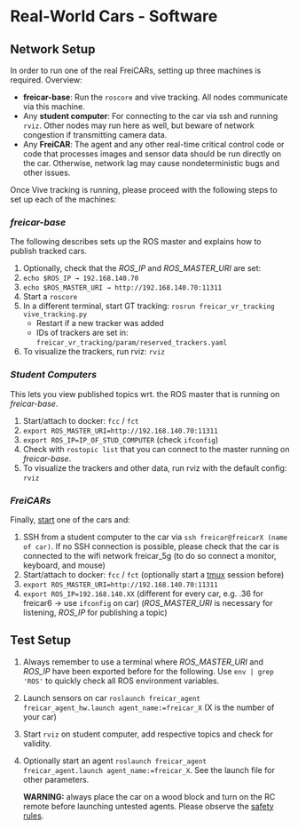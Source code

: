# Real-World Cars - Software

## Network Setup

In order to run one of the real FreiCARs, setting up three machines is required. Overview:

* **freicar-base**: Run the `roscore` and vive tracking. All nodes communicate via this machine.
* Any **student computer**: For connecting to the car via ssh and running `rviz`. Other nodes may run here as well, but beware of network congestion if transmitting camera data.
* Any **FreiCAR**: The agent and any other real-time critical control code or code that processes images and sensor data should be run directly on the car. Otherwise, network lag may cause nondeterministic bugs and other issues.

Once Vive tracking is running, please proceed with the following steps to set up each of the machines:

### *freicar-base*
The following describes sets up the ROS master and explains how to publish tracked cars.

1. Optionally, check that the *ROS_IP* and *ROS_MASTER_URI* are set:
2. ```echo $ROS_IP → 192.168.140.70```
3. ```echo $ROS_MASTER_URI → http://192.168.140.70:11311```
4. Start a ```roscore```
5. In a different terminal, start GT tracking: ```rosrun freicar_vr_tracking vive_tracking.py```
    - Restart if a new tracker was added
    - IDs of trackers are set in: ```freicar_vr_tracking/param/reserved_trackers.yaml```
8. To visualize the trackers, run rviz: ```rviz```

### *Student Computers*    
This lets you view published topics wrt. the ROS master that is running on *freicar-base*.

1. Start/attach to docker: ```fcc``` / ```fct```
2. ```export ROS_MASTER_URI=http://192.168.140.70:11311```
3. ```export ROS_IP=IP_OF_STUD_COMPUTER``` (check ```ifconfig```)
4. Check with ```rostopic list``` that you can connect to the master running on *freicar-base*.
5. To visualize the trackers and other data, run rviz with the default config: ```rviz```

### *FreiCARs*
Finally, [start](../starting_charging_etc/) one of the cars and:

1. SSH from a student computer to the car via ```ssh freicar@freicarX (name of car)```.
If no SSH connection is possible, please check that the car is connected to the wifi network freicar_5g (to do so connect a monitor, keyboard, and mouse)
2. Start/attach to docker: ```fcc``` / ```fct``` (optionally start a [tmux](https://en.wikipedia.org/wiki/Tmux) session before)
3. ```export ROS_MASTER_URI=http://192.168.140.70:11311```
4. ```export ROS_IP=192.168.140.XX``` (different for every car, e.g. .36 for freicar6 -> use ```ifconfig``` on car)
(*ROS_MASTER_URI* is necessary for listening, *ROS_IP* for publishing a topic)

## Test Setup
1. Always remember to use a terminal where *ROS_MASTER_URI* and *ROS_IP* have been exported before for the following. Use `env | grep 'ROS'` to quickly check all ROS environment variables.
2. Launch sensors on car ```roslaunch freicar_agent freicar_agent_hw.launch agent_name:=freicar_X``` (X is the number of your car)
3. Start ```rviz``` on student computer, add respective topics and check for validity.
4. Optionally start an agent `roslaunch freicar_agent freicar_agent.launch agent_name:=freicar_X`. See the launch file for other parameters.

    **WARNING:** always place the car on a wood block and turn on the RC remote before launching untested agents. Please observe the [safety rules](../safety_rules).
